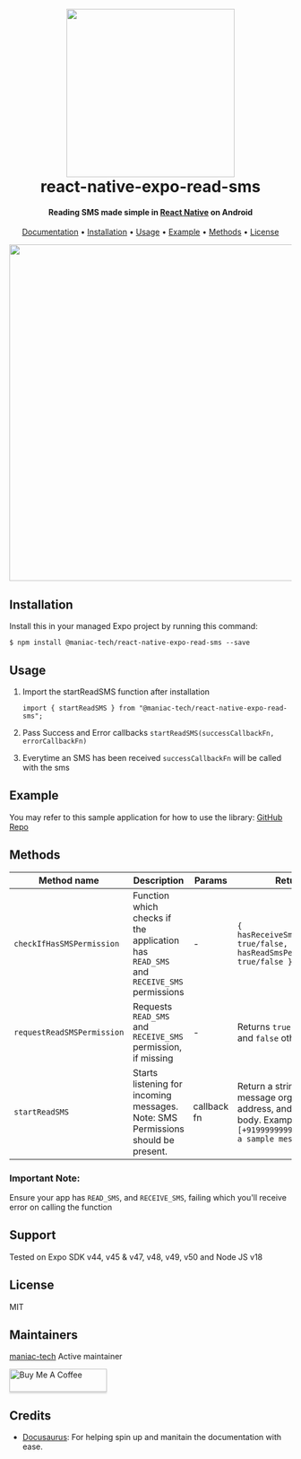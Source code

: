 
<h1 align="center">
  <br>
  <a href="https://maniac-tech.com/expo-read-sms/" alt="Markdownify" width="200">
    <img src="https://maniac-tech.com/images/expo-read-sms.png" height="300px">
  </a>
  <br>
  react-native-expo-read-sms
  <br>
</h1>

<h4 align="center">Reading SMS made simple in <a href="https://reactnative.dev/" target="_blank">React Native</a> on Android</h4>

<p align="center">
  <a href="https://react-native-expo-read-sms.vercel.app/docs/category/getting-started">Documentation</a> •
  <a href="#installation">Installation</a> •
  <a href="#usage">Usage</a> •
  <a href="#example">Example</a> •
  <a href="#methods">Methods</a> •
  <a href="#license">License</a>
</p>

<img src="https://maniac-tech.com/expo-read-sms/static/images/code.png" height="600px">

## Installation

Install this in your managed Expo project by running this command:

`$ npm install @maniac-tech/react-native-expo-read-sms --save`

## Usage

1. Import the startReadSMS function after installation

	`import { startReadSMS } from "@maniac-tech/react-native-expo-read-sms";`

2. Pass Success and Error callbacks
	`startReadSMS(successCallbackFn, errorCallbackFn)`

3. Everytime an SMS has been received `successCallbackFn` will be called with the sms

## Example

You may refer to this sample application for how to use the library: [GitHub Repo](https://github.com/maniac-tech/ExpoReadSMS-TestApp)

## Methods
| Method name | Description | Params | Returns |
|-------------|-------------|--------|---------|
| `checkIfHasSMSPermission` | Function which checks if the application has `READ_SMS` and `RECEIVE_SMS` permissions | - | ```{ hasReceiveSmsPermission: true/false, hasReadSmsPermission: true/false }``` |
| `requestReadSMSPermission` | Requests `READ_SMS` and `RECEIVE_SMS` permission, if missing | - | Returns `true` if granted, and `false` otherwise |
| `startReadSMS` | Starts listening for incoming messages. Note: SMS Permissions should be present. | callback fn | Return a string with message orginating address, and message body. Example: `[+919999999999, this is a sample message body]` |


### Important Note:
Ensure your app has `READ_SMS`, and `RECEIVE_SMS`, failing which you'll receive error on calling the function

## Support
Tested on Expo SDK v44, v45 & v47, v48, v49, v50 and Node JS v18

## License
MIT

## Maintainers
[maniac-tech](https://github.com/maniac-tech/) Active maintainer

<a href="https://buymeacoffee.com/maniac_tech" target="_blank"><img src="https://www.buymeacoffee.com/assets/img/custom_images/purple_img.png" alt="Buy Me A Coffee" style="height: 41px !important;width: 174px !important;box-shadow: 0px 3px 2px 0px rgba(190, 190, 190, 0.5) !important;-webkit-box-shadow: 0px 3px 2px 0px rgba(190, 190, 190, 0.5) !important;" ></a>

## Credits

- [Docusaurus](https://docusaurus.io/): For helping spin up and manitain the documentation with ease.